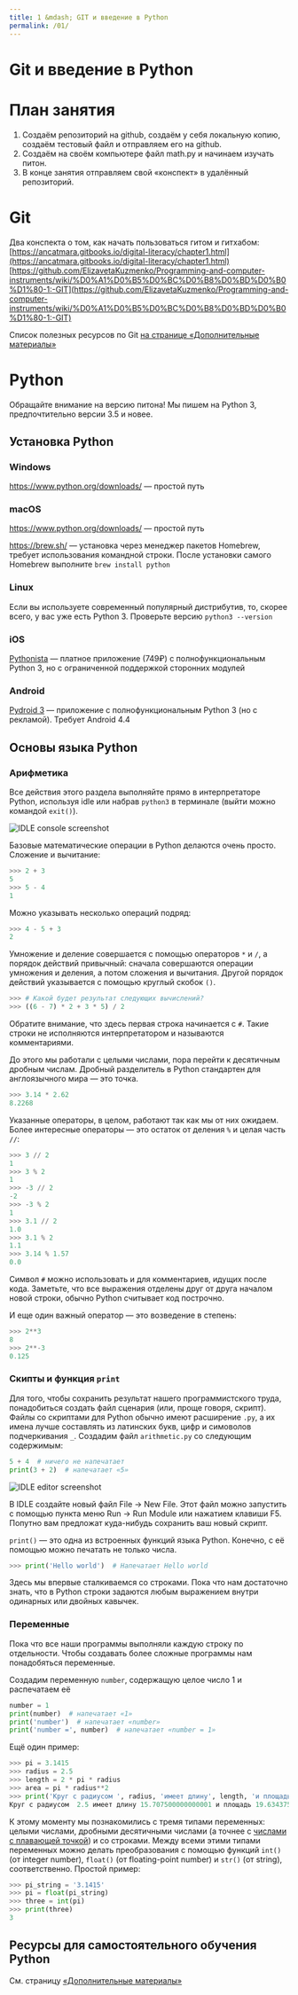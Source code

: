 ```yaml
---
title: 1 &mdash; GIT и введение в Python
permalink: /01/
---
```


# Git и введение в Python

# План занятия
1. Создаём репозиторий на github, создаём у себя локальную копию, создаём тестовый файл и отправляем его на github.
2. Создаём на своём компьютере файл math.py и начинаем изучать питон.
3. В конце занятия отправляем свой «конспект» в удалённый репозиторий.


# Git
Два конспекта о том, как начать пользоваться гитом и гитхабом:
[https://ancatmara.gitbooks.io/digital-literacy/chapter1.html](https://ancatmara.gitbooks.io/digital-literacy/chapter1.html)  
[https://github.com/ElizavetaKuzmenko/Programming-and-computer-instruments/wiki/%D0%A1%D0%B5%D0%BC%D0%B8%D0%BD%D0%B0%D1%80-1:-GIT](https://github.com/ElizavetaKuzmenko/Programming-and-computer-instruments/wiki/%D0%A1%D0%B5%D0%BC%D0%B8%D0%BD%D0%B0%D1%80-1:-GIT)  

Список полезных ресурсов по Git [на странице «Дополнительные материалы»](/extra/#git)


# Python

Обращайте внимание на версию питона! Мы пишем на Python 3, предпочтительно версии 3.5 и новее.

## Установка Python
### Windows
<https://www.python.org/downloads/> — простой путь

### macOS
<https://www.python.org/downloads/> — простой путь

<https://brew.sh/> — установка через менеджер пакетов Homebrew, требует использования командной строки. После установки самого Homebrew выполните `brew install python`

### Linux
Если вы используете современный популярный дистрибутив, то, скорее всего, у вас уже есть Python 3. Проверьте версию `python3 --version`

### iOS
[Pythonista](https://itunes.apple.com/ru/app/pythonista-3/id1085978097) — платное приложение (749₽) с полнофункциональным Python 3, но с ограниченной поддержкой сторонних модулей

### Android
[Pydroid 3](https://play.google.com/store/apps/details?id=ru.iiec.pydroid3) — приложение с полнофункциональным Python 3 (но с рекламой). Требует Android 4.4


## Основы языка Python

### Арифметика

Все действия этого раздела выполняйте прямо в интерпретаторе Python, используя idle или набрав `python3` в терминале (выйти можно командой `exit()`).

![IDLE console screenshot](/img/01/idle_console.png)

Базовые математические операции в Python делаются очень просто. Сложение и вычитание:

```python
>>> 2 + 3
5
>>> 5 - 4
1
```

Можно указывать несколько операций подряд:

```python
>>> 4 - 5 + 3
2
```

Умножение и деление совершается с помощью операторов `*` и `/`, а порядок действий привычный: сначала совершаются операции умножения и деления, а потом сложения и вычитания. Другой порядок действий указывается с помощью круглый скобок `()`.

```python
>>> # Какой будет результат следующих вычислений?
>>> ((6 - 7) * 2 + 3 * 5) / 2
```

Обратите внимание, что здесь первая строка начинается с `#`. Такие строки не исполняются интерпретатором и называются комментариями.

До этого мы работали с целыми числами, пора перейти к десятичным дробным числам. Дробный разделитель в Python стандартен для англоязычного мира — это точка.

```python
>>> 3.14 * 2.62
8.2268
```

Указанные операторы, в целом, работают так как мы от них ожидаем. Более интересные операторы — это остаток от деления `%` и целая часть `//`:

```python
>>> 3 // 2
1
>>> 3 % 2
1
>>> -3 // 2
-2
>>> -3 % 2
1
>>> 3.1 // 2
1.0
>>> 3.1 % 2
1.1
>>> 3.14 % 1.57
0.0
```

Символ `#` можно использовать и для комментариев, идущих после кода. Заметьте, что все выражения отделены друг от друга началом новой строки, обычно Python считывает код построчно.

И еще один важный оператор — это возведение в степень:

```python
>>> 2**3
8
>>> 2**-3
0.125
```

### Скипты и функция `print`

Для того, чтобы сохранить результат нашего программистского труда, понадобиться создать файл сценария (или, проще говоря, скрипт).
Файлы со скриптами для Python обычно имеют расширение `.py`, а их имена лучше составлять из латинских букв, цифр и симоволов подчеркивания `_`.
Создадим файл `arithmetic.py` со следующим содержимым:

```python
5 + 4  # ничего не напечатает
print(3 + 2)  # напечатает «5»
```

![IDLE editor screenshot](/img/01/idle_editor.png)

В IDLE создайте новый файл File -> New File. Этот файл можно запустить с помощью пункта меню Run -> Run Module или нажатием клавиши F5. Попутно вам предложат куда-нибудь сохранить ваш новый скрипт.

`print()` — это одна из встроенных функций языка Python. Конечно, с её помощью можно печатать не только числа.

```python 
>>> print('Hello world')  # Напечатает Hello world
```

Здесь мы впервые сталкиваемся со строками. Пока что нам достаточно знать, что в Python строки задаются любым выражением внутри одинарных или двойных кавычек.


### Переменные

Пока что все наши программы выполняли каждую строку по отдельности. Чтобы создавать более сложные программы нам понадобяться переменные.

Создадим переменную `number`, содержащую целое число 1 и распечатаем её

```python
number = 1
print(number)  # напечатает «1»
print('number')  # напечатает «number»
print('number =', number)  # напечатает «number = 1»
```

Ещё один пример:

```python
>>> pi = 3.1415
>>> radius = 2.5
>>> length = 2 * pi * radius
>>> area = pi * radius**2
>>> print('Круг с радиусом ', radius, 'имеет длину', length, 'и площадь', area)
Круг с радиусом  2.5 имеет длину 15.707500000000001 и площадь 19.634375000000002
```

К этому моменту мы познакомились с тремя типами переменных: целыми числами, дробными десятичными числами (а точнее с [числами с плавающей точкой](https://ru.wikipedia.org/wiki/Число_с_плавающей_запятой)) и со строками.
Между всеми этими типами переменных можно делать преобразования с помощью функций `int()` (от integer number), `float()` (от floating-point number) и `str()` (от string), соответственно. Простой пример:

```python
>>> pi_string = '3.1415'
>>> pi = float(pi_string)
>>> three = int(pi)
>>> print(three)
3
```

## Ресурсы для самостоятельного обучения Python

См. страницу [«Дополнительные материалы»](/extra/#python)
